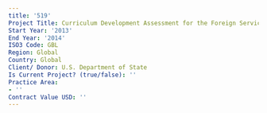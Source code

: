 ```yaml
---
title: '519'
Project Title: Curriculum Development Assessment for the Foreign Service Institute
Start Year: '2013'
End Year: '2014'
ISO3 Code: GBL
Region: Global
Country: Global
Client/ Donor: U.S. Department of State
Is Current Project? (true/false): ''
Practice Area:
- ''
Contract Value USD: ''
---
```


